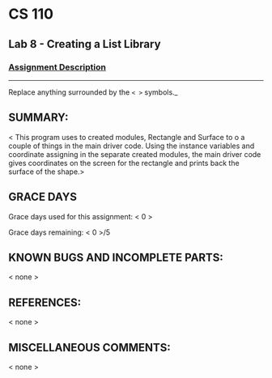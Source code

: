 # CS 110
## Lab 8 - Creating a List Library

### [Assignment Description](https://drive.google.com/open?id=1-cyNz1FFQNV4j-R8-4lupqR7JzrUn1UV2tCefwL8ruA)

***
Replace anything surrounded by the `< >` symbols._

## SUMMARY:
 < This program uses to created modules, Rectangle and Surface to o a couple of things in the main driver code. Using the instance variables and coordinate assigning in the separate created modules, the main driver code gives coordinates on the screen for the rectangle and prints back the surface of the shape.>

## GRACE DAYS
Grace days used for this assignment: < 0 >

Grace days remaining: < 0 >/5

## KNOWN BUGS AND INCOMPLETE PARTS:
 < none >

## REFERENCES:
 < none >

## MISCELLANEOUS COMMENTS:
 < none >
